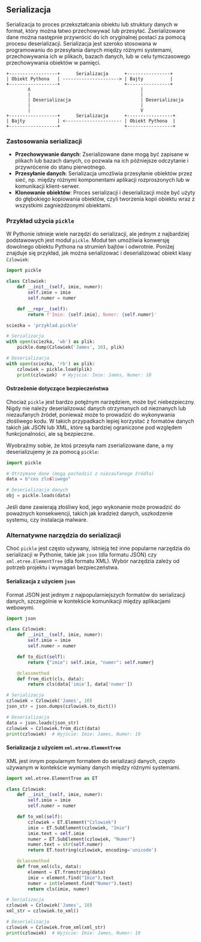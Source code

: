 ## Serializacja

Serializacja to proces przekształcania obiektu lub struktury danych w format, który można łatwo przechowywać lub przesyłać. Zserializowane dane można następnie przywrócić do ich oryginalnej postaci za pomocą procesu deserializacji. Serializacja jest szeroko stosowana w programowaniu do przesyłania danych między różnymi systemami, przechowywania ich w plikach, bazach danych, lub w celu tymczasowego przechowywania obiektów w pamięci.

```
+------------------+      Serializacja      +----------------+
| Obiekt Pythona   | ---------------------> | Bajty          |
+------------------+                        +----------------+
        Ʌ                                         |
        |                                         |
        | Deserializacja                          | Deserializacja
        |                                         |
        |                                         V
+------------------+      Serializacja      +-----------------+
| Bajty            | <--------------------- | Obiekt Pythona  |
+------------------+                        +-----------------+
```

### Zastosowania serializacji

- **Przechowywanie danych**: Zserializowane dane mogą być zapisane w plikach lub bazach danych, co pozwala na ich późniejsze odczytanie i przywrócenie do stanu pierwotnego.
- **Przesyłanie danych**: Serializacja umożliwia przesyłanie obiektów przez sieć, np. między różnymi komponentami aplikacji rozproszonych lub w komunikacji klient-serwer.
- **Klonowanie obiektów**: Proces serializacji i deserializacji może być użyty do głębokiego kopiowania obiektów, czyli tworzenia kopii obiektu wraz z wszystkimi zagnieżdżonymi obiektami.

### Przykład użycia `pickle`

W Pythonie istnieje wiele narzędzi do serializacji, ale jednym z najbardziej podstawowych jest moduł `pickle`. Moduł ten umożliwia konwersję dowolnego obiektu Pythona na strumień bajtów i odwrotnie. Poniżej znajduje się przykład, jak można serializować i deserializować obiekt klasy `Czlowiek`:

```python
import pickle

class Czlowiek:
    def __init__(self, imie, numer):
        self.imie = imie
        self.numer = numer

    def __repr__(self):
        return f'Imie: {self.imie}, Numer: {self.numer}'

sciezka = 'przyklad.pickle'

# Serializacja
with open(sciezka, 'wb') as plik:
    pickle.dump(Czlowiek('James', 10), plik)

# Deserializacja
with open(sciezka, 'rb') as plik:
    czlowiek = pickle.load(plik)
    print(czlowiek)  # Wyjście: Imie: James, Numer: 10
```

#### Ostrzeżenie dotyczące bezpieczeństwa

Chociaż `pickle` jest bardzo potężnym narzędziem, może być niebezpieczny. Nigdy nie należy deserializować danych otrzymanych od nieznanych lub niezaufanych źródeł, ponieważ może to prowadzić do wykonywania złośliwego kodu. W takich przypadkach lepiej korzystać z formatów danych takich jak JSON lub XML, które są bardziej ograniczone pod względem funkcjonalności, ale są bezpieczne.

Wyobraźmy sobie, że ktoś przesyła nam zserializowane dane, a my deserializujemy je za pomocą `pickle`:

```python
import pickle

# Otrzymane dane (mogą pochodzić z niezaufanego źródła)
data = b"cos zlośliwego"

# Deserializacja danych
obj = pickle.loads(data)
```

Jeśli dane zawierają złośliwy kod, jego wykonanie może prowadzić do poważnych konsekwencji, takich jak kradzież danych, uszkodzenie systemu, czy instalacja malware.

### Alternatywne narzędzia do serializacji

Choć `pickle` jest często używany, istnieją też inne popularne narzędzia do serializacji w Pythonie, takie jak `json` (dla formatu JSON) czy `xml.etree.ElementTree` (dla formatu XML). Wybór narzędzia zależy od potrzeb projektu i wymagań bezpieczeństwa.

#### Serializacja z użyciem `json`

Format JSON jest jednym z najpopularniejszych formatów do serializacji danych, szczególnie w kontekście komunikacji między aplikacjami webowymi.

```python
import json

class Czlowiek:
    def __init__(self, imie, numer):
        self.imie = imie
        self.numer = numer

    def to_dict(self):
        return {"imie": self.imie, "numer": self.numer}

    @classmethod
    def from_dict(cls, data):
        return cls(data['imie'], data['numer'])

# Serializacja
czlowiek = Czlowiek('James', 10)
json_str = json.dumps(czlowiek.to_dict())

# Deserializacja
data = json.loads(json_str)
czlowiek = Czlowiek.from_dict(data)
print(czlowiek)  # Wyjście: Imie: James, Numer: 10
```

#### Serializacja z użyciem `xml.etree.ElementTree`

XML jest innym popularnym formatem do serializacji danych, często używanym w kontekście wymiany danych między różnymi systemami.

```python
import xml.etree.ElementTree as ET

class Czlowiek:
    def __init__(self, imie, numer):
        self.imie = imie
        self.numer = numer

    def to_xml(self):
        czlowiek = ET.Element("Czlowiek")
        imie = ET.SubElement(czlowiek, "Imie")
        imie.text = self.imie
        numer = ET.SubElement(czlowiek, "Numer")
        numer.text = str(self.numer)
        return ET.tostring(czlowiek, encoding='unicode')

    @classmethod
    def from_xml(cls, data):
        element = ET.fromstring(data)
        imie = element.find("Imie").text
        numer = int(element.find("Numer").text)
        return cls(imie, numer)

# Serializacja
czlowiek = Czlowiek('James', 10)
xml_str = czlowiek.to_xml()

# Deserializacja
czlowiek = Czlowiek.from_xml(xml_str)
print(czlowiek)  # Wyjście: Imie: James, Numer: 10
```
